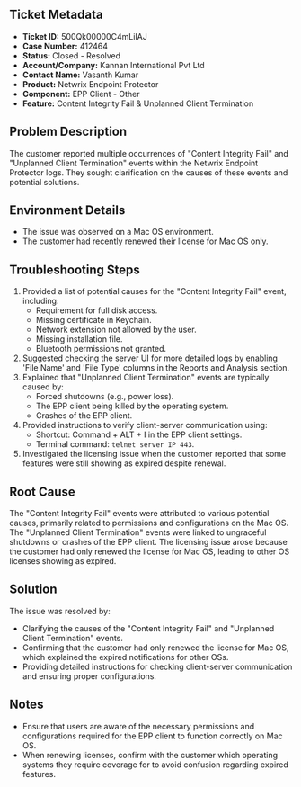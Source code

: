 ## Ticket Metadata
- **Ticket ID:** 500Qk00000C4mLiIAJ
- **Case Number:** 412464
- **Status:** Closed - Resolved
- **Account/Company:** Kannan International Pvt Ltd
- **Contact Name:** Vasanth Kumar
- **Product:** Netwrix Endpoint Protector
- **Component:** EPP Client - Other
- **Feature:** Content Integrity Fail & Unplanned Client Termination

## Problem Description
The customer reported multiple occurrences of "Content Integrity Fail" and "Unplanned Client Termination" events within the Netwrix Endpoint Protector logs. They sought clarification on the causes of these events and potential solutions.

## Environment Details
- The issue was observed on a Mac OS environment.
- The customer had recently renewed their license for Mac OS only.

## Troubleshooting Steps
1. Provided a list of potential causes for the "Content Integrity Fail" event, including:
   - Requirement for full disk access.
   - Missing certificate in Keychain.
   - Network extension not allowed by the user.
   - Missing installation file.
   - Bluetooth permissions not granted.
2. Suggested checking the server UI for more detailed logs by enabling 'File Name' and 'File Type' columns in the Reports and Analysis section.
3. Explained that "Unplanned Client Termination" events are typically caused by:
   - Forced shutdowns (e.g., power loss).
   - The EPP client being killed by the operating system.
   - Crashes of the EPP client.
4. Provided instructions to verify client-server communication using:
   - Shortcut: Command + ALT + I in the EPP client settings.
   - Terminal command: `telnet server IP 443`.
5. Investigated the licensing issue when the customer reported that some features were still showing as expired despite renewal.

## Root Cause
The "Content Integrity Fail" events were attributed to various potential causes, primarily related to permissions and configurations on the Mac OS. The "Unplanned Client Termination" events were linked to ungraceful shutdowns or crashes of the EPP client. The licensing issue arose because the customer had only renewed the license for Mac OS, leading to other OS licenses showing as expired.

## Solution
The issue was resolved by:
- Clarifying the causes of the "Content Integrity Fail" and "Unplanned Client Termination" events.
- Confirming that the customer had only renewed the license for Mac OS, which explained the expired notifications for other OSs.
- Providing detailed instructions for checking client-server communication and ensuring proper configurations.

## Notes
- Ensure that users are aware of the necessary permissions and configurations required for the EPP client to function correctly on Mac OS.
- When renewing licenses, confirm with the customer which operating systems they require coverage for to avoid confusion regarding expired features.